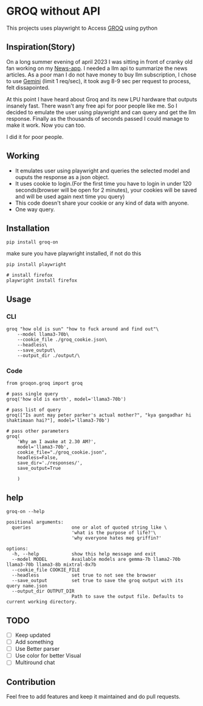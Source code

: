 # GROQ without API

This projects uses playwright to Access [GROQ](https://www.groq.com) using python

## Inspiration(Story)
On a long summer evening of april 2023 I was sitting in front of cranky old fan working on my [News-app](https://www.github.com/tikendraw/news-app). I needed a llm api to summarize the news articles. As a poor man I do not have money to buy llm subscription, I chose to use [Gemini](https://gemini.google.com) (limit 1 req/sec), it took avg 8-9 sec per request to process, felt dissapointed.

At this point I have heard about Groq and its new LPU hardware that outputs insanely fast. 
There wasn't any free api for poor people like me. So I decided to emulate the user using playwright and can query and get the llm response. Finally as the thousands of seconds passed I could manage to make it work. Now you can too. 

I did it for poor people. 



## Working

* It emulates user using playwright and queries the selected model and ouputs the response as a json object.
* It uses cookie to login.(For the first time you have to login in under 120 seconds(browser will be open for 2 minutes), your cookies will be saved and will be used again next time you query)
* This code doesn't share your cookie or any kind of data with anyone.
* One way query.

## Installation
```
pip install groq-on
```
make sure you have playwright installed, if not do this
```
pip install playwright

# install firefox
playwright install firefox
```

## Usage
### CLI
```
groq "how old is sun" "how to fuck around and find out"\
    --model llama3-70b\
    --cookie_file ./groq_cookie.json\
    --headless\
    --save_output\
    --output_dir ./output/\
```
### Code
```
from groqon.groq import groq

# pass single query
groq('how old is earth', model='llama3-70b')

# pass list of query
groq(["Is aunt may peter parker's actual mother?", "kya gangadhar hi shaktimaan hai?"], model='llama3-70b')

# pass other parameters
groq(
    'Why am I awake at 2.30 AM?', 
    model='llama3-70b', 
    cookie_file="./groq_cookie.json", 
    headless=False,
    save_dir='./responses/',
    save_output=True
    
    )
```
## help

```
groq-on --help

positional arguments:
  queries               one or alot of quoted string like \
                        'what is the purpose of life?'\
                        'why everyone hates meg griffin?'

options:
  -h, --help            show this help message and exit
  --model MODEL         Available models are gemma-7b llama2-70b llama3-70b llama3-8b mixtral-8x7b
  --cookie_file COOKIE_FILE
  --headless            set true to not see the browser
  --save_output         set true to save the groq output with its query name.json
  --output_dir OUTPUT_DIR
                        Path to save the output file. Defaults to current working directory.
```

## TODO

* [ ] Keep updated
* [ ] Add something
* [ ] Use Better parser
* [ ] Use color for better Visual
* [ ] Multiround chat

## Contribution

Feel free to add features and keep it maintained and do pull requests.